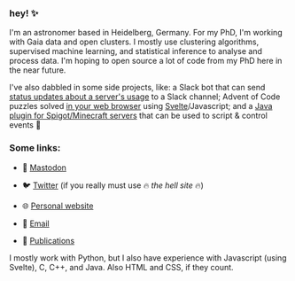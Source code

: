 ### hey! ✨

I'm an astronomer based in Heidelberg, Germany. For my PhD, I'm working with Gaia data and open clusters. I mostly use clustering algorithms, supervised machine learning, and statistical inference to analyse and process data. I'm hoping to open source a lot of code from my PhD here in the near future.

I've also dabbled in some side projects, like: a Slack bot that can send [status updates about a server's usage](https://github.com/emilyhunt/lsw-slackbot) to a Slack channel; Advent of Code puzzles solved [in your web browser](https://aoc.emilydoesastro.com/) using [Svelte](https://svelte.dev/)/Javascript; and a [Java plugin for Spigot/Minecraft servers](https://github.com/emilyhunt/ScenarioGen) that can be used to script & control events 👀

### Some links:

- 🐘 [Mastodon](https://mstdn.social/@emilydoesastro)

- 🐦 [Twitter](https://twitter.com/emilydoesastro) (if you really must use 🔥 _the hell site_ 🔥)

- 🌐 [Personal website](https://emilydoesastro.com/)

- 📧 [Email](mailto:ehunt@lsw.uni-heidelberg.de)

- 📖 [Publications](https://ui.adsabs.harvard.edu/search/q=orcid%3A0000-0002-5555-8058&sort=date+desc)


I mostly work with Python, but I also have experience with Javascript (using Svelte), C, C++, and Java. Also HTML and CSS, if they count.

<!--
**emilyhunt/emilyhunt** is a ✨ _special_ ✨ repository because its `README.md` (this file) appears on your GitHub profile.

Here are some ideas to get you started:

- 🔭 I’m currently working on ...
- 🌱 I’m currently learning ...
- 👯 I’m looking to collaborate on ...
- 🤔 I’m looking for help with ...
- 💬 Ask me about ...
- 📫 How to reach me: ...
- 😄 Pronouns: ...
- ⚡ Fun fact: ...
-->
